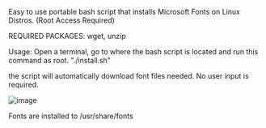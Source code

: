 Easy to use portable bash script that installs Microsoft Fonts on Linux Distros.
(Root Access Required)

REQUIRED PACKAGES:
wget, unzip

Usage: Open a terminal, go to where the bash script is located and run this command as root.
"./install.sh"

the script will automatically download font files needed. No user input is required.

![image](https://github.com/user-attachments/assets/03441a50-bc65-41cf-873c-28ab4c55dfb6)

Fonts are installed to /usr/share/fonts

